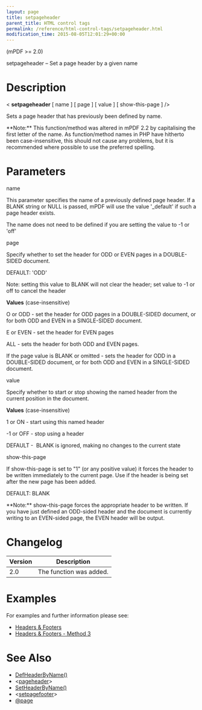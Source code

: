```yaml
---
layout: page
title: setpageheader
parent_title: HTML control tags
permalink: /reference/html-control-tags/setpageheader.html
modification_time: 2015-08-05T12:01:29+00:00
---
```


(mPDF &gt;= 2.0)

setpageheader – Set a page header by a given name

# Description

&lt; **setpageheader** [ <span class="parameter">name</span> ] [ <span class="parameter">page</span> ] [ <span class="parameter">value</span> ] [ <span class="parameter">show-this-page</span> ] /&gt;

Sets a page header that has previously been defined by name.

<div class="alert alert-info" role="alert">**Note:** This function/method was altered in mPDF 2.2 by capitalising the first letter of the name. As function/method names in PHP have hitherto been case-insensitive, this should not cause any problems, but it is recommended where possible to use the preferred spelling.</div>

# Parameters

<span class="parameter">name</span>

This parameter specifies the name of a previously defined page header. If a <span class="smallblock">BLANK</span> string or <span class="smallblock">NULL</span> is passed, mPDF will use the value '_default' if such a page header exists.

The <span class="parameter">name</span> does not need to be defined if you are setting the value to -1 or 'off'

<span class="parameter">page</span>

Specify whether to set the header for <span class="smallblock">ODD</span> or <span class="smallblock">EVEN</span> pages in a <span class="smallblock">DOUBLE-SIDED</span> document.

<span class="smallblock">DEFAULT</span>: 'ODD'

Note: setting this value to <span class="smallblock">BLANK</span> will not clear the header; set <span class="parameter">value</span> to -1 or off to cancel the header

**Values** (case-insensitive)

O or ODD - set the header for <span class="smallblock">ODD</span> pages in a <span class="smallblock">DOUBLE-SIDED</span> document, or for both <span class="smallblock">ODD</span> and <span class="smallblock">EVEN</span> in a <span class="smallblock">SINGLE-SIDED</span> document.

E or EVEN - set the header for <span class="smallblock">EVEN</span> pages

ALL - sets the header for both <span class="smallblock">ODD</span> and <span class="smallblock">EVEN</span> pages.

If the <span class="parameter">page</span> value is <span class="smallblock">BLANK</span> or omitted - sets the header for <span class="smallblock">ODD</span> in a <span class="smallblock">DOUBLE-SIDED</span> document, or for both <span class="smallblock">ODD</span> and <span class="smallblock">EVEN</span> in a <span class="smallblock">SINGLE-SIDED</span> document.

<span class="parameter">value</span>

Specify whether to start or stop showing the named header from the current position in the document.

<span class="smallblock">

</span>

**Values** (case-insensitive)

1 or ON - start using this named header

-1 or OFF - stop using a header

<span class="smallblock">DEFAULT</span> -  <span class="smallblock">BLANK</span> is ignored, making no changes to the current state

<span class="parameter">show-this-page</span>

If <span class="parameter">show-this-page</span> is set to "1" (or any positive value) it forces the header to be written immediately to the current page. Use if the header is being set after the new page has been added.

<span class="smallblock">DEFAULT</span>: <span class="smallblock">BLANK</span>

<div class="alert alert-info" role="alert">**Note:** <span class="parameter">show-this-page</span> forces the appropriate header to be written. If you have just defined an <span class="smallblock">ODD</span>-sided header and the document is currently writing to an <span class="smallblock">EVEN</span>-sided page, the <span class="smallblock">EVEN</span> header will be output.</div>

# Changelog

<table class="table"> <thead>
<tr> <th>Version</th><th>Description</th> </tr>
</thead> <tbody>
<tr>
<td>2.0</td>
<td>The function was added.</td>
</tr>
</tbody> </table>

# Examples

For examples and further information please see:

<ul>
<li class="manual_boxlist"><a href="{{ "/headers-footers/headers-footers.html" | prepend: site.baseurl }}">Headers &amp; Footers</a></li>
<li class="manual_boxlist"><a href="{{ "/headers-footers/method-4.html" | prepend: site.baseurl }}">Headers &amp; Footers - Method 3</a></li>
</ul>

# See Also

<ul>
<li class="manual_boxlist"><a href="{{ "/reference/mpdf-functions/defheaderbyname.html" | prepend: site.baseurl }}">DefHeaderByName()</a></li>
<li class="manual_boxlist">&lt;<a href="{{ "/reference/html-control-tags/pageheader.html" | prepend: site.baseurl }}">pageheader</a>&gt;</li>
<li class="manual_boxlist"><a href="{{ "/reference/mpdf-functions/setheaderbyname.html" | prepend: site.baseurl }}">SetHeaderByName()</a></li>
<li class="manual_boxlist">&lt;<a href="{{ "/reference/html-control-tags/setpagefooter.html" | prepend: site.baseurl }}">setpagefooter</a>&gt;</li>
<li class="manual_boxlist"><a href="{{ "/paging/using-page.html" | prepend: site.baseurl }}">@page</a></li>
</ul>

